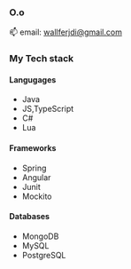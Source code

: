 ### O.o 

📫 email: wallferjdi@gmail.com
### My Tech stack
#### Langugages
- Java
- JS,TypeScript
- C#
- Lua
#### Frameworks
- Spring
- Angular
- Junit
- Mockito
#### Databases
- MongoDB
- MySQL
- PostgreSQL
<!--
**WallferJDI/WallferJDI** is a ✨ _special_ ✨ repository because its `README.md` (this file) appears on your GitHub profile.

Here are some ideas to get you started:

